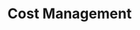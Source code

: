 ---
layout: sub-service
order: 2
title: "Cost Management"
parent: "Corporate Finance and Revenue Management"
description: "It all boils down to money! We assist our clients in maximizing their resources by operating at the intersection of cost and efficiency. Our strategies trim expenses from the business while bolstering the bottom line and maintaining quality and customer satisfaction, ensuring every dollar spent propels your organization's success."
approach: "We integrate financial expertise with operational insights to deliver strategies that drive profitability and efficiency. Our data-driven approach identifies key financial metrics and develops tailored solutions to enhance your financial performance."
intro: "Maximizing resources through a blend of financial expertise and operational insights to enhance profitability and efficiency."
focus_areas:
  - title: "Spend Analysis and Optimization"
    content: "We conduct exhaustive spend analyses to pinpoint cost-saving opportunities across your organization."
  - title: "Zero-Based Budgeting"
    content: "We execute zero-based budgeting approaches to synchronize spending with strategic priorities."
  - title: "Operational Cost Reduction"
    content: "We identify and eliminate inefficiencies in your operations to curtail costs without compromising quality."
  - title: "Shared Services Optimization"
    content: "We help architect and implement shared services models to slash overhead and boost efficiency."
  - title: "Vendor Management and Procurement Optimization"
    content: "We refine your procurement processes and vendor relationships to reduce costs and elevate service levels."
why_choose:
  - "Comprehensive Spend Analysis"
  - "Strategic Budgeting Alignment"
  - "Operational Efficiency Enhancement"
  - "Shared Services Efficiency"
  - "Procurement and Vendor Optimization"
cta: "Contact us to learn how our Corporate Finance services can enhance your financial operations and drive sustainable business growth."
icon: "fa-wallet"
color: "navy"
---